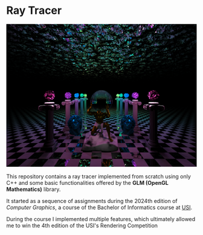 # Ray Tracer

<img src="Images/Rendering%20Competition%20Still.png" width="750">

This repository contains a ray tracer implemented from scratch using only C++ and some basic functionalities offered
by the **GLM (OpenGL Mathematics)** library.

It started as a sequence of assignments during the 2024th edition of *Computer Graphics*, a course of the Bachelor of
Informatics course at [USI](https://www.usi.ch/en/education/bachelor/informatics).

During the course I implemented multiple features, which ultimately allowed me to win the 4th edition of the USI's 
Rendering Competition